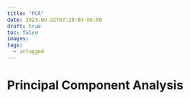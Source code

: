 ```yaml
---
title: "PCA"
date: 2023-09-22T07:28:03-04:00
draft: true
toc: false
images:
tags:
  - untagged
---
```


# Principal Component Analysis
